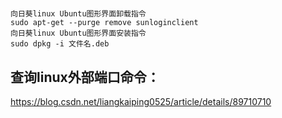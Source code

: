 ##### 

```shell
向日葵linux Ubuntu图形界面卸载指令
sudo apt-get --purge remove sunloginclient
向日葵linux Ubuntu图形界面安装指令
sudo dpkg -i 文件名.deb
```


## 查询linux外部端口命令：

https://blog.csdn.net/liangkaiping0525/article/details/89710710
